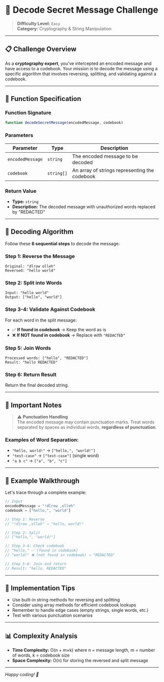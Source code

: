 # 🔐 Decode Secret Message Challenge

> **Difficulty Level:** `Easy`  
> **Category:** Cryptography & String Manipulation

---

## 📋 Challenge Overview

As a **cryptography expert**, you've intercepted an encoded message and have access to a codebook. Your mission is to decode the message using a specific algorithm that involves reversing, splitting, and validating against a codebook.

---

## 🎯 Function Specification

### Function Signature
```javascript
function decodeSecretMessage(encodedMessage, codebook)
```

### Parameters

| Parameter | Type | Description |
|-----------|------|-------------|
| `encodedMessage` | `string` | The encoded message to be decoded |
| `codebook` | `string[]` | An array of strings representing the codebook |

### Return Value
- **Type:** `string`
- **Description:** The decoded message with unauthorized words replaced by "REDACTED"

---

## 🔧 Decoding Algorithm

Follow these **6 sequential steps** to decode the message:

### Step 1: Reverse the Message
```
Original: "dlrow olleh"
Reversed: "hello world"
```

### Step 2: Split into Words
```
Input: "hello world"
Output: ["hello", "world"]
```

### Step 3-4: Validate Against Codebook
For each word in the split message:
- ✅ **If found in codebook** → Keep the word as is
- ❌ **If NOT found in codebook** → Replace with `"REDACTED"`

### Step 5: Join Words
```
Processed words: ["hello", "REDACTED"]
Result: "hello REDACTED"
```

### Step 6: Return Result
Return the final decoded string.

---

## 📝 Important Notes

> ⚠️ **Punctuation Handling**  
> The encoded message may contain punctuation marks. Treat words separated by spaces as individual words, **regardless of punctuation**.

### Examples of Word Separation:
- `"hello, world!"` → `["hello,", "world!"]`
- `"test-case"` → `["test-case"]` (single word)
- `"a b c"` → `["a", "b", "c"]`

---

## 🧪 Example Walkthrough

Let's trace through a complete example:

```javascript
// Input
encodedMessage = "!dlrow ,olleh"
codebook = ["hello,", "world"]

// Step 1: Reverse
// "!dlrow ,olleh" → "hello, world!"

// Step 2: Split
// ["hello,", "world!"]

// Step 3-4: Check codebook
// "hello," ✅ (found in codebook)
// "world!" ❌ (not found in codebook) → "REDACTED"

// Step 5-6: Join and return
// Result: "hello, REDACTED"
```

---

## 🚀 Implementation Tips

- Use built-in string methods for reversing and splitting
- Consider using array methods for efficient codebook lookups
- Remember to handle edge cases (empty strings, single words, etc.)
- Test with various punctuation scenarios

---

## 📊 Complexity Analysis

- **Time Complexity:** O(n + m×k) where n = message length, m = number of words, k = codebook size
- **Space Complexity:** O(n) for storing the reversed and split message

---

*Happy coding! 🎉*
